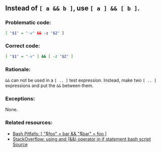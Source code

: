 ## Instead of `[ a && b ]`, use `[ a ] && [ b ]`.

### Problematic code:

```sh
[ "$1" = "-v" && -z "$2" ]
```

### Correct code:

```sh
[ "$1" = "-v" ] && [ -z "$2" ]
```

### Rationale:

`&&` can not be used in a `[ .. ]` test expression. Instead, make two `[ .. ]` expressions and put the `&&` between them.

### Exceptions:

None.

### Related resources:

* [Bash Pitfalls: [ "$foo" = bar && "$bar" = foo ]](https://mywiki.wooledge.org/BashPitfalls#pf6)
* [StackOverflow: using and (&&) operator in if statement bash script
](https://stackoverflow.com/questions/16396146/using-and-operator-in-if-statement-bash-script/16396181)
[Source](https://github.com/koalaman/shellcheck/wiki/SC2107)

